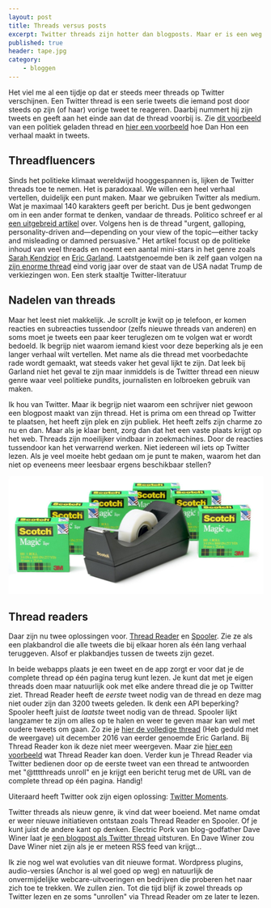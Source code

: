 ```yaml
---
layout: post
title: Threads versus posts
excerpt: Twitter threads zijn hotter dan blogposts. Maar er is een weg terug
published: true
header: tape.jpg 
category: 
    - bloggen
---
```


Het viel me al een tijdje op dat er steeds meer threads op Twitter verschijnen. Een Twitter thread is een serie tweets die iemand post door steeds op zijn (of haar) vorige tweet te reageren. Daarbij nummert hij zijn tweets en geeft aan het einde aan dat de thread voorbij is. Zie [dit voorbeeld](https://twitter.com/Noahpinion/status/904366578149408769) van een politiek geladen thread en [hier een voorbeeld](https://twitter.com/hondanhon/status/868512789815361536) hoe Dan Hon een verhaal maakt in tweets. 

## Threadfluencers
Sinds het politieke klimaat wereldwijd hooggespannen is, lijken de Twitter threads toe te nemen. Het is paradoxaal. We willen een heel verhaal vertellen, duidelijk een punt maken. Maar we gebruiken Twitter als medium. Wat je maximaal 140 karakters geeft per bericht. Dus je bent gedwongen om in een ander format te denken, vandaar de threads. 
Politico schreef er al [een uitgebreid artikel](http://www.politico.com/magazine/story/2017/09/05/twitter-thread-social-media-trend-215539) over. Volgens hen is de thread "urgent, galloping, personality-driven and—depending on your view of the topic—either tacky and misleading or damned persuasive." Het artikel focust op de politieke inhoud van veel threads en noemt een aantal mini-stars in het genre zoals [Sarah Kendzior](https://twitter.com/sarahkendzior) en [Eric Garland](https://twitter.com/ericgarland). Laatstgenoemde ben ik zelf gaan volgen na [zijn enorme thread](https://twitter.com/ericgarland/status/808045818024497157) eind vorig jaar over de staat van de USA nadat Trump de verkiezingen won. Een sterk staaltje Twitter-literatuur

## Nadelen van threads
Maar het leest niet makkelijk. Je scrollt je kwijt op je telefoon, er komen reacties en subreacties tussendoor (zelfs nieuwe threads van anderen) en soms moet je tweets een paar keer teruglezen om te volgen wat er wordt bedoeld. Ik begrijp niet waarom iemand kiest voor deze beperking als je een langer verhaal wilt vertellen. Met name als die thread met voorbedachte rade wordt gemaakt, wat steeds vaker het geval lijkt te zijn. Dat leek bij Garland niet het geval te zijn maar inmiddels is de Twitter thread een nieuw genre waar veel politieke pundits, journalisten en lolbroeken gebruik van maken.

Ik hou van Twitter. Maar ik begrijp niet waarom een schrijver niet gewoon een blogpost maakt van zijn thread. Het is prima om een thread op Twitter te plaatsen, het heeft zijn plek en zijn publiek. Het heeft zelfs zijn charme zo nu en dan. Maar als je klaar bent, zorg dan dat het een vaste plaats krijgt op het web. Threads zijn moeilijker vindbaar in zoekmachines. Door de reacties tussendoor kan het verwarrend werken. Niet iedereen wil iets op Twitter lezen. Als je veel moeite hebt gedaan om je punt te maken, waarom het dan niet op eveneens meer leesbaar ergens beschikbaar stellen?

![ <> ](/images/tape.jpg "tape")

## Thread readers
Daar zijn nu twee oplossingen voor. [Thread Reader](https://tttthreads.com/) en [Spooler](https://tinysubversions.com/spooler/). Zie ze als een plakbandrol die alle tweets die bij elkaar horen als één lang verhaal teruggeven. Alsof er plakbandjes tussen de tweets zijn gezet.

In beide webapps plaats je een tweet en de app zorgt er voor dat je de complete thread op één pagina terug kunt lezen. Je kunt dat met je eigen threads doen maar natuurlijk ook met elke andere thread die je op Twitter ziet. Thread Reader heeft de _eerste_ tweet nodig van de thread en deze mag niet ouder zijn dan 3200 tweets geleden. Ik denk een API beperking? Spooler heeft juist de _laatste_ tweet nodig van de thread. Spooler lijkt langzamer te zijn om alles op te halen en weer te geven maar kan wel met oudere tweets om gaan. Zo zie je [hier de volledige thread](https://tinysubversions.com/spooler/#!?url=https://twitter.com/ericgarland/status/808073371363721216) (Heb geduld met de weergave) uit december 2016 van eerder genoemde Eric Garland. Bij Thread Reader kon ik deze niet meer weergeven. Maar zie [hier een voorbeeld](https://tttthreads.com/t/904366578149408769) wat Thread Reader kan doen. Verder kun je Thread Reader via Twitter bedienen door op de eerste tweet van een thread te antwoorden met "@tttthreads unroll" en je krijgt een bericht terug met de URL van de complete thread op één pagina. Handig!

Uiteraard heeft Twitter ook zijn eigen oplossing: [Twitter Moments](https://twitter.com/i/moments).  

Twitter threads als nieuw genre, ik vind dat weer boeiend. Met name omdat er weer nieuwe initiatieven ontstaan zoals Thread Reader en Spooler. Of je kunt juist de andere kant op denken. Electric Pork van blog-godfather Dave Winer laat je [een blogpost als Twitter thread](http://scripting.com/2017/03/11/electricPorkIsReadyForYouToTry.html) uitsturen. En Dave Winer zou Dave Winer niet zijn als je er meteen RSS feed van krijgt...

Ik zie nog wel wat evoluties van dit nieuwe format. Wordpress plugins, audio-versies (Anchor is al wel goed op weg) en natuurlijk de onvermijdelijke webcare-uitvoeringen en bedrijven die proberen het naar zich toe te trekken. We zullen zien. Tot die tijd blijf ik zowel threads op Twitter lezen en ze soms "unrollen" via Thread Reader om ze later te lezen.

